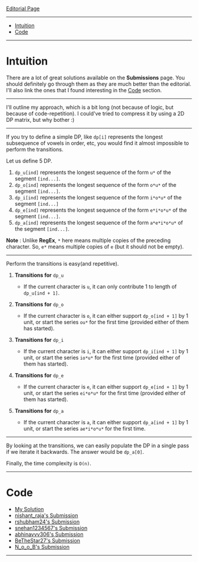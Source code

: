 [Editorial Page](../dream11-set-1.md)

----

<!-- vim-markdown-toc GFM -->

* [Intuition](#intuition)
* [Code](#code)

<!-- vim-markdown-toc -->

----

# Intuition
There are a lot of great solutions available on the **Submissions** page. You should definitely go through them as they are much better than the editorial. I'll also link the ones that I found interesting in the [Code](#code) section.

----

I'll outline my approach, which is a bit long (not because of logic, but because of code-repetition). I could've tried to compress it by using a 2D DP matrix, but why bother :)

----

If you try to define a simple DP, like `dp[i]` represents the longest subsequence of vowels in order, etc, you would find it almost impossible to perform the transitions.

Let us define 5 DP.

1. `dp_u[ind]` represents the longest sequence of the form `u*` of the segment `[ind...]`.
2. `dp_o[ind]` represents the longest sequence of the form `o*u*` of the segment `[ind...]`.
3. `dp_i[ind]` represents the longest sequence of the form `i*o*u*` of the segment `[ind...]`
4. `dp_e[ind]` represents the longest sequence of the form `e*i*o*u*` of the segment `[ind...]`.
5. `dp_a[ind]` represents the longest sequence of the form `a*e*i*o*u*` of the segment `[ind...]`. 

**Note** : Unlike **RegEx**, `*` here means multiple copies of the preceding character. So, `e*` means multiple copies of `e` (but it should not be empty).

----

Perform the transitions is easy(and repetitive).

1. **Transitions for** `dp_u`
	* If the current character is `u`, it can only contribute 1 to length of `dp_u[ind + 1]`.

2. **Transitions for** `dp_o`
	* If the current character is `o`, it can either support `dp_o[ind + 1]` by 1 unit, or start the series `ou*` for the first time (provided either of them has started).

3. **Transitions for** `dp_i`
	* If the current character is `i`, it can either support `dp_i[ind + 1]` by 1 unit, or start the series `io*u*` for the first time (provided either of them has started).
 
4. **Transitions for** `dp_e`
	* If the current character is `e`, it can either support `dp_e[ind + 1]` by 1 unit, or start the series `ei*o*u*` for the first time (provided either of them has started).

5. **Transitions for** `dp_a`
	* If the current character is `a`, it can either support `dp_a[ind + 1]` by 1 unit, or start the series `ae*i*o*u*` for the first time.

----

By looking at the transitions, we can easily populate the DP in a single pass if we iterate it backwards. The answer would be `dp_a[0]`.

Finally, the time complexity is `O(n)`.

----

# Code
* [My Solution](solution.cpp)
* [nishant_raja's Submission](https://codeforces.com/gym/285752/submission/85553850)
* [rshubham24's Submission](https://codeforces.com/gym/285752/submission/85551999)
* [snehan1234567's Submission](https://codeforces.com/gym/285752/submission/85552675)
* [abhinavvv306's Submission](https://codeforces.com/gym/285752/submission/85546716)
* [BeTheStar27's Submission](https://codeforces.com/gym/285752/submission/85546953)
* [N_o_o_B's Submission](https://codeforces.com/gym/285752/submission/85545170)

----

